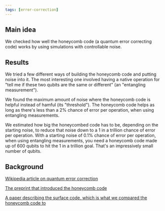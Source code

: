```yaml
---
tags: [error-correction]
---
```


## Main idea

We checked how well the honeycomb code (a quantum error correcting code) works by using simulations with controllable noise.

## Results

We tried a few different ways of building the honeycomb code and putting noise into it.
The most interesting one involved having a native operation for "tell me if these two qubits are the same or different" (an "entangling measurement").

We found the maximum amount of noise where the honeycomb code is helpful instead of hamful (its "threshold").
The honeycomb code helps as long as there's less than a 2% chance of error per operation, when using entangling measurements.

We estimated how big the honeycombed code has to be, depending on the starting noise, to reduce that noise down to a 1 in a trillion chance of error per operation.
With a starting noise of 0.1% chance of error per operation, when using entangling measurements, you need a honeycomb code made up of 600 qubits to hit the 1 in a trillion goal.
That's an impressively small number of qubits.

## Background

[Wikipedia article on quantum error correction](https://en.wikipedia.org/wiki/Quantum_error_correction)

[The preprint that introduced the honeycomb code](https://arxiv.org/abs/2107.02194)

[A paper describing the surface code, which is what we compared the honeycomb code to](https://arxiv.org/abs/1208.0928)
